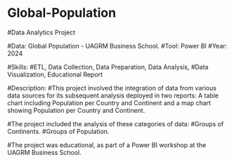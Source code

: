 # Global-Population
#Data Analytics Project

#Data: Global Population - UAGRM Business School.
#Tool: Power BI
#Year: 2024
 
#Skills:
#ETL, Data Collection, Data Preparation, Data Analysis,
#Data Visualization, Educational Report
 
#Description:
#This project involved the integration of data from various data sources for its subsequent analysis deployed in two reports: A table chart including Population per Country and Continent and a map chart showing Population per Country and Continent.

#The project included the analysis of these categories of data:
#Groups of Continents.
#Groups of Population.

#The project was educational, as part of a Power BI workshop at the UAGRM Business School.

